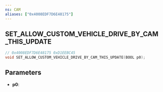 ```yaml
---
ns: CAM
aliases: ["0x4008EDF7D6E48175"]
---
```

## SET_ALLOW_CUSTOM_VEHICLE_DRIVE_BY_CAM_THIS_UPDATE

```c
// 0x4008EDF7D6E48175 0xD1EEBC45
void SET_ALLOW_CUSTOM_VEHICLE_DRIVE_BY_CAM_THIS_UPDATE(BOOL p0);
```


## Parameters
* **p0**: 

